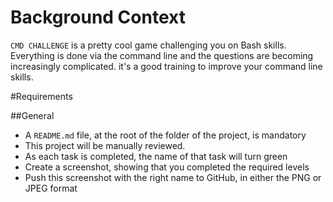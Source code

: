 # Background Context

`CMD CHALLENGE` is a pretty cool game challenging you on Bash skills. Everything is done via the command line and the questions are becoming increasingly complicated. it's a good training to improve your command line skills.

#Requirements

##General
+ A `README.md` file, at the root of the folder of the project, is mandatory
+ This project will be manually reviewed.
+ As each task is completed, the name of that task will turn green
+ Create a screenshot, showing that you completed the required levels
+ Push this screenshot with the right name to GitHub, in either the PNG or JPEG format
